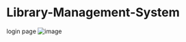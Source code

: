 # Library-Management-System
login page
![image](https://github.com/prashantmishragithub/Library-Management-System/assets/120732770/8b2c9e43-b150-445d-998e-f507725ac0f1)
